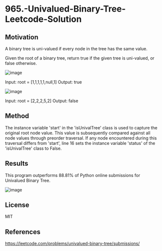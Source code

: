 # 965.-Univalued-Binary-Tree-Leetcode-Solution

## Motivation
A binary tree is uni-valued if every node in the tree has the same value.

Given the root of a binary tree, return true if the given tree is uni-valued, or false otherwise.


![image](https://user-images.githubusercontent.com/48378196/133423678-1a948b89-7e30-4ad1-a99d-3906d6336f84.png)

Input: root = [1,1,1,1,1,null,1]
Output: true

![image](https://user-images.githubusercontent.com/48378196/133423717-ec97e360-1491-4a83-bd93-d86453e17a17.png)

Input: root = [2,2,2,5,2]
Output: false


## Method
The instance variable 'start' in the 'isUnivalTree' class is used to capture the original root node value. This value is subsequently compared against all node values through preorder traversal. If any node encountered during this traversal differs from 'start', line 16 sets the instance variable 'status' of the 'isUnivalTree' class to False.


## Results 
This program outperforms 88.81% of Python online submissions for Univalued Binary Tree.

![image](https://user-images.githubusercontent.com/48378196/133424610-3f28e2a8-cea9-4d90-bead-8295d74a23f2.png)


## License
MIT

## References
https://leetcode.com/problems/univalued-binary-tree/submissions/
